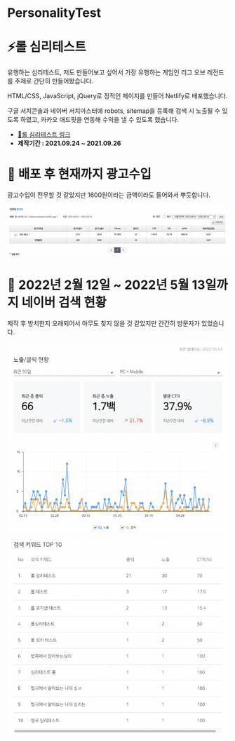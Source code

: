 # PersonalityTest

# ⚡️롤 심리테스트

유행하는 심리테스트, 저도 만들어보고 싶어서 가장 유행하는 게임인 리그 오브 레전드를 주제로 간단히 만들어봤습니다.

HTML/CSS, JavaScript, jQuery로 정적인 페이지를 만들어 Netlify로 배포했습니다.

구글 서치콘솔과 네이버 서치마스터에 robots, sitemap을 등록해 검색 시 노출될 수 있도록 하였고, 카카오 애드핏을 연동해 수익을 낼 수 있도록 했습니다.
- [🔗롤 심리테스트 링크](https://lolpersonalitytest.netlify.app/)
- **제작기간 : 2021.09.24 ~ 2021.09.26**
# 📌 배포 후 현재까지 광고수입

광고수입이 전무할 것 같았지만 1600원이라는 금액이라도 들어와서 뿌듯합니다.

![Untitled](PersonalityTest%20c8c592ab1ba7489c92cc22626d4b31f5/Untitled.png)

# 📌 2022년 2월 12일 ~ 2022년 5월 13일까지 네이버 검색 현황

제작 후 방치한지 오래되어서 아무도 찾지 않을 것 같았지만 간간히 방문자가 있었습니다.

![Untitled](PersonalityTest%20c8c592ab1ba7489c92cc22626d4b31f5/Untitled%201.png)

![Untitled](PersonalityTest%20c8c592ab1ba7489c92cc22626d4b31f5/Untitled%202.png)
